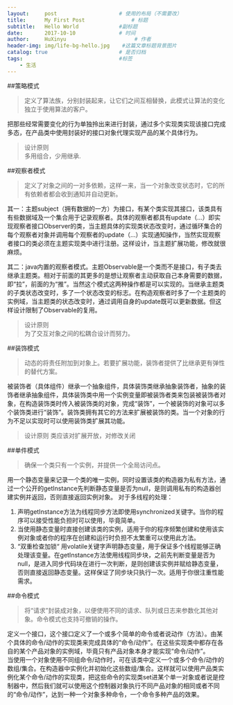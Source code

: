```yaml
---
layout:     post                    # 使用的布局（不需要改）
title:      My First Post               # 标题 
subtitle:   Hello World             #副标题
date:       2017-10-10              # 时间
author:     HuXinyu                      # 作者
header-img: img/life-bg-hello.jpg    #这篇文章标题背景图片
catalog: true                       # 是否归档
tags:                               #标签
    - 生活
---
```

##策略模式
> 定义了算法族，分别封装起来，让它们之间互相替换，此模式让算法的变化独立于使用算法的客户。

把那些经常需要变化的行为单独拎出来进行封装，通过多个实现类实现该接口完成多态，在产品类中使用封装好的接口对象代理实现产品的某个具体行为。

> 设计原则<br>
> 多用组合，少用继承.

##观察者模式
> 定义了对象之间的一对多依赖，这样一来，当一个对象改变状态时，它的所有依赖者都会收到通知并自动更新。

其一：主题subject（拥有数据的一方）为接口，有某个类实现其接口，该类具有有些数据域及一个集合用于记录观察者。具体的观察者都具有update（...）即实现观察者接口Observer的类，当主题具体的实现类状态改变时，通过循环集合的每个观察者对象并调用每个观察者的update（...）实现通知操作，当然实现观察者接口的类必须在主题实现类中进行注册。这样设计，当主题扩展功能，修改就很麻烦。

其二：java内置的观察者模式。主题Observable是一个类而不是接口，有子类去继承主题类。相对于前面的其更多的是想让观察者主动获取自己本身需要的数据，即“拉”，前面的为“推”。当然这个模式这两种操作都是可以实现的。当继承主题类的子类状态改变时，多了一个状态改变的标志。在构造观察者时多了一个主题类的实例域，当主题类的状态改变时，通过调用自身的update既可以更新数据。但这样设计限制了Observable的复用。

> 设计原则<br>
> 为了交互对象之间的松耦合设计而努力。


##装饰模式
> 动态的将责任附加到对象上。若要扩展功能，装饰者提供了比继承更有弹性的替代方案。

被装饰者（具体组件）继承一个抽象组件，具体装饰类继承抽象装饰者，抽象的装饰者继承抽象组件，具体装饰类中用一个实例变量即被装饰者类来包装被装饰者对象，在构造装饰类时传入被装饰类的对象，完成“装饰”，一个被装饰的对象可以多个装饰类进行“装饰”。装饰类拥有其它的方法来扩展被装饰的类。当一个对象的行为不足以实现时可以使用装饰类扩展其功能。

> 设计原则
> 类应该对扩展开放，对修改关闭

##单件模式
> 确保一个类只有一个实例，并提供一个全局访问点。

用一个静态变量来记录一个类的唯一实例，同时设置该类的构造器为私有方法，通过一个公开的getInstance先判断静态变量是否为null，是则调用私有的构造器创建实例并返回，否则直接返回实例对象。
对于多线程的处理：<br>
1. 声明getInstance方法为线程同步方法即使用synchronized关键字。当你的程序可以接受性能负担时可以使用，毕竟简单。<br>
2. 当使用静态变量时直接创建该类的实例，适用于你的程序频繁创建和使用该实例对象或者你的程序在创建和运行时负担不太繁重可以使用此方法。<br>
3. “双重检查加锁“ 用volatile关键字声明静态变量，用于保证多个线程能够正确处理该变量。在getInstance方法使用线程同步块，之前先判断变量是否为null，是进入同步代码块在进行一次判断，是则创建该实例并赋给静态变量，否则直接返回静态变量。这样保证了同步块只执行一次。适用于你很注重性能需求。

##命令模式
> 将“请求”封装成对象，以便使用不同的请求、队列或日志来参数化其他对象。命令模式也支持可撤销的操作。

定义一个接口，这个接口定义了一个或多个简单的命令或者说动作（方法）。由某个具体的命令/动作的实现类来完成具体的“命令/动作”。在这些实现类中都存在各自的某个产品对象的实例域，毕竟只有产品对象本身才能实现“命令/动作”。<br>
当使用一个对象使用不同组命令/动作时，可在该类中定义一个或多个命令/动作的数组/集合。在构造器中实例化并初始化这些数组/集合。这样就可以使用产品类实例化某个命令/动作的实现类，把这些命令的实现类set进某个单一对象或者说是控制器中，然后我们就可以使用这个控制器对象执行不同产品对象的相同或者不同的“命令/动作”，达到一种一个对象多种命令，一个命令多种产品的效果。